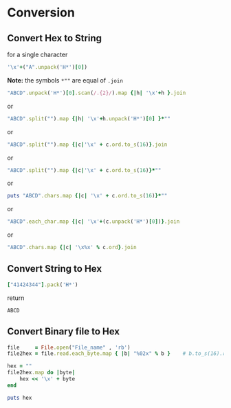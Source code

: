 # Conversion

## Convert Hex to String
for a single character
```ruby
'\x'+("A".unpack('H*')[0])
```
**Note:** the symbols ```*""``` are equal of ```.join```

```ruby
"ABCD".unpack('H*')[0].scan(/.{2}/).map {|h| '\x'+h }.join
```
or
```ruby
"ABCD".split("").map {|h| '\x'+h.unpack('H*')[0] }*""
```
or
```ruby
"ABCD".split("").map {|c|'\x' + c.ord.to_s(16)}.join
```
or
```ruby
"ABCD".split("").map {|c|'\x' + c.ord.to_s(16)}*""
```
or
```ruby
puts "ABCD".chars.map {|c| '\x' + c.ord.to_s(16)}*""
```
or
```ruby
"ABCD".each_char.map {|c| '\x'+(c.unpack('H*')[0])}.join
```
or
```ruby
"ABCD".chars.map {|c| '\x%x' % c.ord}.join
```

## Convert String to Hex
```ruby
["41424344"].pack('H*')
```
return
```
ABCD
```

## Convert Binary file to Hex

```ruby
file     = File.open("File_name" , 'rb')
file2hex = file.read.each_byte.map { |b| "%02x" % b }    # b.to_s(16).rjust(2, '0')

hex = ""
file2hex.map do |byte|
	hex << '\x' + byte
end

puts hex
```
